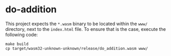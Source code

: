 # do-addition

This project expects the `*.wasm` binary to be located within the `www/`
directory, next to the `index.html` file. To ensure that is the case, execute
the following code:

```console
make build
cp target/wasm32-unknown-unknown/release/do_addition.wasm www/
```